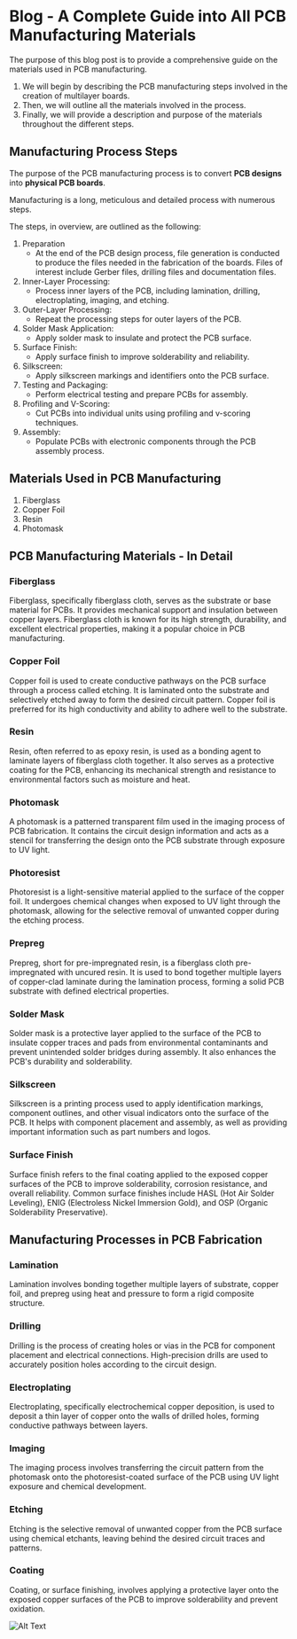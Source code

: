 # Blog - A Complete Guide into All PCB Manufacturing Materials

The purpose of this blog post is to provide a comprehensive guide on the materials used in PCB manufacturing.

1. We will begin by describing the PCB manufacturing steps involved in the creation of multilayer boards.
2. Then, we will outline all the materials involved in the process.
3. Finally, we will provide a description and purpose of the materials throughout the different steps.

## Manufacturing Process Steps

The purpose of the PCB manufacturing process is to convert **PCB designs** into **physical PCB boards**.

Manufacturing is a long, meticulous and detailed process with numerous steps.

The steps, in overview, are outlined as the following:

1. Preparation
    - At the end of the PCB design process, file generation is conducted to produce the files needed in the fabrication of the boards. Files of interest include Gerber files, drilling files and documentation files.
2. Inner-Layer Processing:
    - Process inner layers of the PCB, including lamination, drilling, electroplating, imaging, and etching.
3. Outer-Layer Processing:
    - Repeat the processing steps for outer layers of the PCB.
4. Solder Mask Application:
    - Apply solder mask to insulate and protect the PCB surface.
5. Surface Finish:
    - Apply surface finish to improve solderability and reliability.
6. Silkscreen:
    - Apply silkscreen markings and identifiers onto the PCB surface.
7. Testing and Packaging:
    - Perform electrical testing and prepare PCBs for assembly.
8. Profiling and V-Scoring:
    - Cut PCBs into individual units using profiling and v-scoring techniques.
9. Assembly:
    - Populate PCBs with electronic components through the PCB assembly process.

## Materials Used in PCB Manufacturing

1. Fiberglass
2. Copper Foil
3. Resin
4. Photomask

## PCB Manufacturing Materials - In Detail

### Fiberglass

Fiberglass, specifically fiberglass cloth, serves as the substrate or base material for PCBs. It provides mechanical support and insulation between copper layers. Fiberglass cloth is known for its high strength, durability, and excellent electrical properties, making it a popular choice in PCB manufacturing.

### Copper Foil

Copper foil is used to create conductive pathways on the PCB surface through a process called etching. It is laminated onto the substrate and selectively etched away to form the desired circuit pattern. Copper foil is preferred for its high conductivity and ability to adhere well to the substrate.

### Resin

Resin, often referred to as epoxy resin, is used as a bonding agent to laminate layers of fiberglass cloth together. It also serves as a protective coating for the PCB, enhancing its mechanical strength and resistance to environmental factors such as moisture and heat.

### Photomask

A photomask is a patterned transparent film used in the imaging process of PCB fabrication. It contains the circuit design information and acts as a stencil for transferring the design onto the PCB substrate through exposure to UV light.

### Photoresist

Photoresist is a light-sensitive material applied to the surface of the copper foil. It undergoes chemical changes when exposed to UV light through the photomask, allowing for the selective removal of unwanted copper during the etching process.

### Prepreg

Prepreg, short for pre-impregnated resin, is a fiberglass cloth pre-impregnated with uncured resin. It is used to bond together multiple layers of copper-clad laminate during the lamination process, forming a solid PCB substrate with defined electrical properties.

### Solder Mask

Solder mask is a protective layer applied to the surface of the PCB to insulate copper traces and pads from environmental contaminants and prevent unintended solder bridges during assembly. It also enhances the PCB's durability and solderability.

### Silkscreen

Silkscreen is a printing process used to apply identification markings, component outlines, and other visual indicators onto the surface of the PCB. It helps with component placement and assembly, as well as providing important information such as part numbers and logos.

### Surface Finish

Surface finish refers to the final coating applied to the exposed copper surfaces of the PCB to improve solderability, corrosion resistance, and overall reliability. Common surface finishes include HASL (Hot Air Solder Leveling), ENIG (Electroless Nickel Immersion Gold), and OSP (Organic Solderability Preservative).

## Manufacturing Processes in PCB Fabrication

### Lamination

Lamination involves bonding together multiple layers of substrate, copper foil, and prepreg using heat and pressure to form a rigid composite structure.

### Drilling

Drilling is the process of creating holes or vias in the PCB for component placement and electrical connections. High-precision drills are used to accurately position holes according to the circuit design.

### Electroplating

Electroplating, specifically electrochemical copper deposition, is used to deposit a thin layer of copper onto the walls of drilled holes, forming conductive pathways between layers.

### Imaging

The imaging process involves transferring the circuit pattern from the photomask onto the photoresist-coated surface of the PCB using UV light exposure and chemical development.

### Etching

Etching is the selective removal of unwanted copper from the PCB surface using chemical etchants, leaving behind the desired circuit traces and patterns.

### Coating

Coating, or surface finishing, involves applying a protective layer onto the exposed copper surfaces of the PCB to improve solderability and prevent oxidation.

![Alt Text](https://static.righto.com/images/8086-prefetch8088/die-labeled-w600.jpg)

